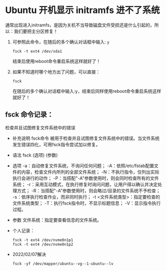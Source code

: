 # Ubuntu 开机显示 initramfs 进不了系统

通常出现进入initramfs，是因为关机不当导致磁盘文件受损还是什么引起的，所以：我们要把主分区修复！

1. 可参照此命令，在随后的多个确认对话框中输入: `y`

   ```
   fsck -t ext4 /dev/sda1
   ```

   结束后使用reboot命令重启系统这样就好了！

2. 如果不知道时哪个地方出了问题，可以直接：

   ```
   fsck
   ```

   在随后的多个确认对话框中输入:y，结束后同样使用reboot命令重启系统这样就好了！
   

## fsck 命令记录：
检查并且试图修复文件系统中的错误

- 补充说明
  fsck命令 被用于检查并且试图修复文件系统中的错误。当文件系统发生错误四化，可用fsck指令尝试加以修复。

- 语法
  fsck (选项) (参数)

- 选项
  -a：自动修复文件系统，不询问任何问题；
  -A：依照/etc/fstab配置文件的内容，检查文件内所列的全部文件系统；
  -N：不执行指令，仅列出实际执行会进行的动作；
  -P：当搭配"-A"参数使用时，则会同时检查所有的文件系统；
  -r：采用互动模式，在执行修复时询问问题，让用户得以确认并决定处理方式；
  -R：当搭配"-A"参数使用时，则会略过/目录的文件系统不予检查；
  -s：依序执行检查作业，而非同时执行；
  -t <文件系统类型>：指定要检查的文件系统类型；
  -T：执行fsck指令时，不显示标题信息；
  -V：显示指令执行过程。
- 参数
  文件系统：指定要查看信息的文件系统。

- 个人记录：

  ```
  fsck -t ext4 /dev/nvme0n1p1
  fsck -t ext4 /dev/nvme0n1p2
  ```

- 2022/02/07解决

  ```
  fsck -yf /dev/mapper/ubuntu--vg--1-ubuntu--lv
  ```

  
